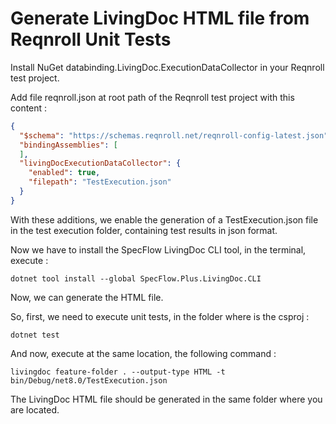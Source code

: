# Generate LivingDoc HTML file from Reqnroll Unit Tests

Install NuGet databinding.LivingDoc.ExecutionDataCollector in your Reqnroll test project.

Add file reqnroll.json at root path of the Reqnroll test project with this content :

```json
{
  "$schema": "https://schemas.reqnroll.net/reqnroll-config-latest.json",
  "bindingAssemblies": [
  ],
  "livingDocExecutionDataCollector": {
    "enabled": true,
    "filepath": "TestExecution.json"
  }
}
```

With these additions, we enable the generation of a TestExecution.json file in the test execution folder, containing test results in json format.

Now we have to install the SpecFlow LivingDoc CLI tool, in the terminal, execute : 

```batch
dotnet tool install --global SpecFlow.Plus.LivingDoc.CLI
```

Now, we can generate the HTML file. 

So, first, we need to execute unit tests, in the folder where is the csproj : 

```batch
dotnet test
```

And now, execute at the same location, the following command  :

```batch
livingdoc feature-folder . --output-type HTML -t bin/Debug/net8.0/TestExecution.json
```

The LivingDoc HTML file should be generated in the same folder where you are located.
